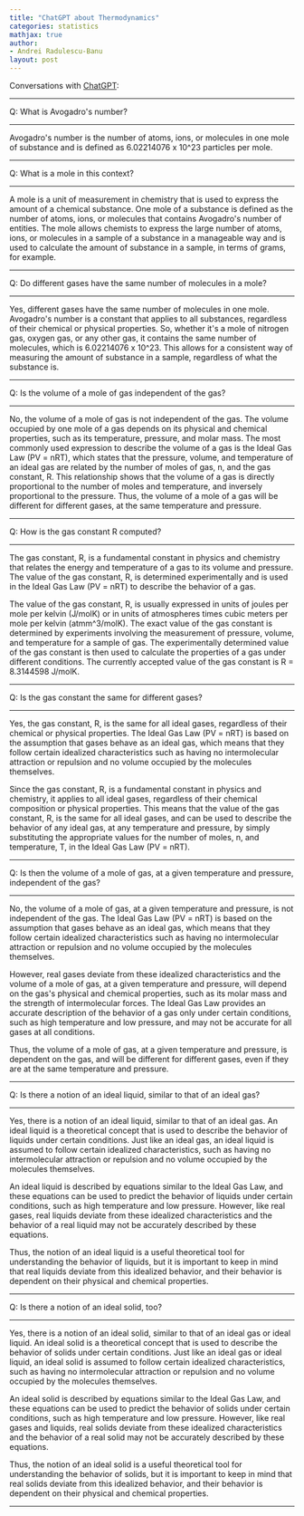 ```yaml
---
title: "ChatGPT about Thermodynamics"
categories: statistics
mathjax: true
author:
- Andrei Radulescu-Banu
layout: post
---
```


Conversations with [ChatGPT](https://openai.com/blog/chatgpt/):

---

Q: What is Avogadro's number?

---

Avogadro's number is the number of atoms, ions, or molecules in one mole of substance and is defined as 6.02214076 x 10^23 particles per mole.

---

Q: What is a mole in this context?

---

A mole is a unit of measurement in chemistry that is used to express the amount of a chemical substance. One mole of a substance is defined as the number of atoms, ions, or molecules that contains Avogadro's number of entities. The mole allows chemists to express the large number of atoms, ions, or molecules in a sample of a substance in a manageable way and is used to calculate the amount of substance in a sample, in terms of grams, for example.

---

Q: Do different gases have the same number of molecules in a mole?

---

Yes, different gases have the same number of molecules in one mole. Avogadro's number is a constant that applies to all substances, regardless of their chemical or physical properties. So, whether it's a mole of nitrogen gas, oxygen gas, or any other gas, it contains the same number of molecules, which is 6.02214076 x 10^23. This allows for a consistent way of measuring the amount of substance in a sample, regardless of what the substance is.

---

Q: Is the volume of a mole of gas independent of the gas?

---

No, the volume of a mole of gas is not independent of the gas. The volume occupied by one mole of a gas depends on its physical and chemical properties, such as its temperature, pressure, and molar mass. The most commonly used expression to describe the volume of a gas is the Ideal Gas Law (PV = nRT), which states that the pressure, volume, and temperature of an ideal gas are related by the number of moles of gas, n, and the gas constant, R. This relationship shows that the volume of a gas is directly proportional to the number of moles and temperature, and inversely proportional to the pressure. Thus, the volume of a mole of a gas will be different for different gases, at the same temperature and pressure.

---

Q: How is the gas constant R computed?

---

The gas constant, R, is a fundamental constant in physics and chemistry that relates the energy and temperature of a gas to its volume and pressure. The value of the gas constant, R, is determined experimentally and is used in the Ideal Gas Law (PV = nRT) to describe the behavior of a gas.

The value of the gas constant, R, is usually expressed in units of joules per mole per kelvin (J/molK) or in units of atmospheres times cubic meters per mole per kelvin (atmm^3/molK). The exact value of the gas constant is determined by experiments involving the measurement of pressure, volume, and temperature for a sample of gas. The experimentally determined value of the gas constant is then used to calculate the properties of a gas under different conditions. The currently accepted value of the gas constant is R = 8.3144598 J/molK.

---

Q: Is the gas constant the same for different gases?

---

Yes, the gas constant, R, is the same for all ideal gases, regardless of their chemical or physical properties. The Ideal Gas Law (PV = nRT) is based on the assumption that gases behave as an ideal gas, which means that they follow certain idealized characteristics such as having no intermolecular attraction or repulsion and no volume occupied by the molecules themselves.

Since the gas constant, R, is a fundamental constant in physics and chemistry, it applies to all ideal gases, regardless of their chemical composition or physical properties. This means that the value of the gas constant, R, is the same for all ideal gases, and can be used to describe the behavior of any ideal gas, at any temperature and pressure, by simply substituting the appropriate values for the number of moles, n, and temperature, T, in the Ideal Gas Law (PV = nRT).

---

Q: Is then the volume of a mole of gas, at a given temperature and pressure, independent of the gas?

---

No, the volume of a mole of gas, at a given temperature and pressure, is not independent of the gas. The Ideal Gas Law (PV = nRT) is based on the assumption that gases behave as an ideal gas, which means that they follow certain idealized characteristics such as having no intermolecular attraction or repulsion and no volume occupied by the molecules themselves.

However, real gases deviate from these idealized characteristics and the volume of a mole of gas, at a given temperature and pressure, will depend on the gas's physical and chemical properties, such as its molar mass and the strength of intermolecular forces. The Ideal Gas Law provides an accurate description of the behavior of a gas only under certain conditions, such as high temperature and low pressure, and may not be accurate for all gases at all conditions.

Thus, the volume of a mole of gas, at a given temperature and pressure, is dependent on the gas, and will be different for different gases, even if they are at the same temperature and pressure.

---

Q: Is there a notion of an ideal liquid, similar to that of an ideal gas?

---

Yes, there is a notion of an ideal liquid, similar to that of an ideal gas. An ideal liquid is a theoretical concept that is used to describe the behavior of liquids under certain conditions. Just like an ideal gas, an ideal liquid is assumed to follow certain idealized characteristics, such as having no intermolecular attraction or repulsion and no volume occupied by the molecules themselves.

An ideal liquid is described by equations similar to the Ideal Gas Law, and these equations can be used to predict the behavior of liquids under certain conditions, such as high temperature and low pressure. However, like real gases, real liquids deviate from these idealized characteristics and the behavior of a real liquid may not be accurately described by these equations.

Thus, the notion of an ideal liquid is a useful theoretical tool for understanding the behavior of liquids, but it is important to keep in mind that real liquids deviate from this idealized behavior, and their behavior is dependent on their physical and chemical properties.

---

Q: Is there a notion of an ideal solid, too?

---

Yes, there is a notion of an ideal solid, similar to that of an ideal gas or ideal liquid. An ideal solid is a theoretical concept that is used to describe the behavior of solids under certain conditions. Just like an ideal gas or ideal liquid, an ideal solid is assumed to follow certain idealized characteristics, such as having no intermolecular attraction or repulsion and no volume occupied by the molecules themselves.

An ideal solid is described by equations similar to the Ideal Gas Law, and these equations can be used to predict the behavior of solids under certain conditions, such as high temperature and low pressure. However, like real gases and liquids, real solids deviate from these idealized characteristics and the behavior of a real solid may not be accurately described by these equations.

Thus, the notion of an ideal solid is a useful theoretical tool for understanding the behavior of solids, but it is important to keep in mind that real solids deviate from this idealized behavior, and their behavior is dependent on their physical and chemical properties.

---